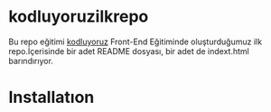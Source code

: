 # kodluyoruzilkrepo
Bu repo eğitimi [kodluyoruz](https://academy.patika.dev/tr/courses/git/odev1) Front-End Eğitiminde oluşturduğumuz ilk repo.İçerisinde bir adet README dosyası, bir adet de indext.html barındırıyor.
# Installatıon
